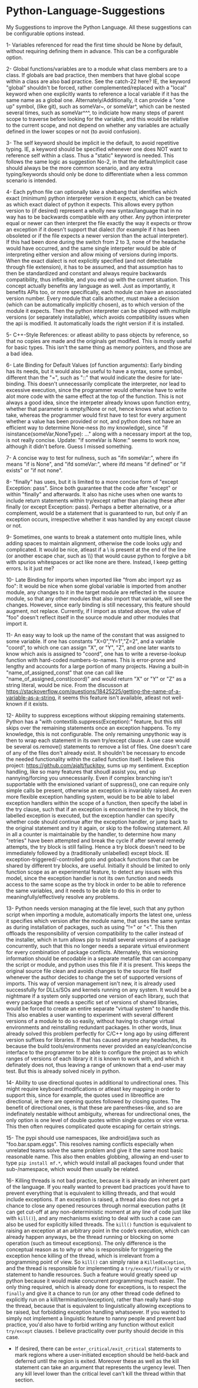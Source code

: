 # Python-Language-Suggestions
My Suggestions to improve the Python Language. All these suggestions can be configurable options instead.

1- Variables referenced for read the first time should be None by default, without requiring defining them in advance. This can be a configurable option.

2- Global functions/variables are to a module what class members are to a class. If globals are bad practice, then members that have global scope within a class are also bad practice. See the catch-22 here? IE, the keyword "global" shouldn't be forced, rather complemented/replaced with a "local" keyword when one explicitly wants to reference a local variable if it has the same name as a global one. Alternately/Additionally, it can provide a "one up" symbol, (like git), such as someVar~, or someVar^, which can be nested several times, such as someVar^^^, to indiciate how many steps of parent scope to traverse before looking for the variable, and this would be relative to the current scope, and not depend on whether any variables are actually defined in the lower scopes or not (to avoid confusion).

3- The self keyword should be implicit ie the default, to avoid repetitive typing. IE, a keyword should be specified whenever one does NOT want to reference self within a class. Thus a "static" keyword is needed. This follows the same logic as suggestion No-2, in that the default/implicit case should always be the more common scenario, and any extra typing/keywords should only be done to differentiate when a less common scenario is intended.

4- Each python file can optionally take a shebang that identifies which exact (minimum) python interpreter version it expects, which can be treated as which exact dialect of python it expects. This allows every python version to (if desired) represent a wholly new syntax/language that in no way has to be backwards compatible with any other. Any python interpreter equal or newer can then interpret the file exactly the way it expects or throw an exception if it doesn't support that dialect (for example if it has been obsoleted or if the file expects a newer version than the actual interpreter). If this had been done during the switch from 2 to 3, none of the headache would have occurred, and the same single interpeter would be able of interpreting either version and allow mixing of versions during imports. When the exact dialect is not explicitly specified (and not detectable through file extension), it has to be assumed, and that assumption has to then be standardized and constant and always require backwards compatibility, thus inflexible, and you end up with the current situation. This concept actually benefits any language as well. Just as importantly, it benefits APIs too, or more specifically, each module can have an associated version number. Every module that calls another, must make a decision (which can be automatically implicitly chosen), as to which version of the module it expects. Then the python interpreter can be shipped with multiple versions (or separately installable), which avoids compatibility issues when the api is modified. It automatically loads the right version if it is installed.

5- C++-Style References: or atleast ability to pass objects by reference, so that no copies are made and the originals get modified. This is mostly useful for basic types. This isn't the same thing as memory pointers, and those are a bad idea.

6- Late Binding for Default Values (of function arguments): Early binding has its needs, but it would also be useful to have a syntax, some symbol, different than the "=", such as "::" that would indicate the desire for late-binding. This doesn't unnecessarily complicate the interpreter, nor lead to excessive execution, since the programmer would otherwise have to write alot more code with the same effect at the top of the function. This is not always a good idea, since the interpeter already knows upon function entry, whether that parameter is empty/None or not, hence knows what action to take, whereas the programmer would first have to test for every argument whether a value has been provided or not, and python does not have an efficient way to determine None-ness (to my knowledge), since "if isinstance(someVar,NoneType): ..." along with a necessary import at the top, is not really concise. Update: "if someVar is None:" seems to work now, although it didn't before. Guess I missed something.

7- A concise way to test for nullness, such as "ifn someVar:", where ifn means "if is None", and "ifd someVar:", where ifd means "if defined" or "if exists" or "if not none".

8- "finally" has uses, but it is limited to a more concise form of "except Exception: pass". Since both guarantee that the code after "except" or within "finally" and afterwards. It also has niche uses when one wants to include return statements within try/except rather than placing these after finally (or except Exception: pass). Perhaps a better alternative, or a complement, would be a statement that is guaranteed to run, but only if an exception occurs, irrespective whether it was handled by any except clause or not.

9- Sometimes, one wants to break a statement onto multiple lines, while adding spaces to maintain alignment, otherwise the code looks ugly and complicated. It would be nice, atleast if a \ is present at the end of the line (or another escape char, such as \\\\) that would cause python to forgive a bit with spurios whitespaces or act like none are there. Instead, I keep getting errors. Is it just me?

10- Late Binding for imports when imported like "from abc import xyz as foo": It would be nice when some global variable is imported from another module, any changes to it in the target module are reflected in the source module, so that any other modules that also import that variable, will see the changes. However, since early binding is still necessary, this feature should augment, not replace. Currently, if I import as stated above, the value of "foo" doesn't reflect itself in the source module and other modules that import it.

11- An easy way to look up the name of the constant that was assigned to some variable. If one has constants "X=0","Y=1","Z=2", and a variable "coord", to which one can assign "X", or "Y", "Z", and one later wants to know which axis is assigned to "coord", one has to write a reverse-lookup function with hard-coded numbers-to-names. This is error-prone and lengthy and accounts for a large portion of many projects. Having a built-in "name_of_assigned_const" that one can call like "name_of_assigned_const(coord)" and would return "X" or "Y" or "Z" as a string literal, would be nice. From the discusson at https://stackoverflow.com/questions/18425225/getting-the-name-of-a-variable-as-a-string, it seems this feature isn't available, atleast not well-known if it exists.

12- Ability to suppress exceptions without skipping remaining statements. Python has a "with contextlib.suppress(Exception):" feature, but this still skips over the remaining statements once an exception happens. To my knowledge, this is not configurable. The only remaining unpythonic way is then to wrap each statement in its own try/except clause. A use case would be several os.remove() statements to remove a list of files. One doesn't care of any of the files don't already exist. It shouldn't be necessary to encode the needed functionality within the called function itself. I believe this project: https://github.com/ajalt/fuckitpy, sums up my sentiment. Exception handling, like so many features that shoudl assist you, end up nannying/forcing you unnecessarily. Even if complex branching isn't supportable with the envisioned variant of suppress(), one can require only simple calls be present, otherwise an exception is invariably raised.
  An even more flexible exception handling system, would be to be able to label exception handlers within the scope of a function, then specify the label in the try clause, such that if an exception is encountered in the try block, the labelled exception is executed, but the exception handler can specify whether code should continue after the exception handler, or jump back to the original statement and try it again, or skip to the following statement. All in all a counter is maintainable by the handler, to determine how many "retries" have been attempted and break the cycle if after several remedy attempts, the try block is still failing. Hence a try block doesn't need to be immediately followed by a (traditionally unlabelled) except block. IE exception-triggered/-controlled goto and goback functions that can be shared by different try blocks, are useful. Initially it should be limited to only function scope as an experimental feature, to detect any issues with this model, since the exception handler is not its own function and needs access to the same scope as the try block in order to be able to reference the same variables, and it needs to be able to do this in order to meaningfully/effectively resolve any problems.

13- Python needs version managing at the file level, such that any python script when importing a module, automatically imports the latest one, unless it specifies which version after the module name, that uses the same syntax as during installation of packages, such as using "!=" or "<". This then offloads the responsibility of version compatibility to the caller instead of the installer, which in turn allows pip to install several versions of a package concurrently, such that this no longer needs a separate virtual environment for every combination of package conflicts. Alternately, this versioning information should be encodable in a separate metafile that can accompany the script or module, and python uses this file if it is present. This keeps the original source file clean and avoids changes to the source file itself whenever the author decides to change the set of supported versions of imports. This way of version management isn't new, it is already used successfully for DLLs/SOs and kernels running on any system. It would be a nightmare if a system only supported one version of each library, such that every package that needs a specific set of versions of shared libraries, would be forced to create an entire separate "virtual system" to handle this. This also enables a user wanting to experiment with several different versions of a module to do so easily, without having to change virtual environments and reinstalling redundant packages.
  In other words, linux already solved this problem perfectly for C/C++ long ago by using different version suffixes for libraries. If that has caused anyone any headaches, its because the build tools/environments never provided an easy/clean/concise interface to the programmer to be able to configure the project as to which ranges of versions of each library it it is known to work with, and which it definately does not, thus leaving a range of unknown that a end-user may test. But this is already solved nicely in python.

14- Ability to use directional quotes in additional to undirectional ones. This might require keyboard modifications or atleast key mapping in order to support this, since for example, the quotes used in libreoffice are directional, ie there are opening quotes followed by closing quotes. The benefit of directional ones, is that these are parentheses-like, and so are indefinately nestable without ambiguity, whereas for undirectional ones, the only option is one level of double quotes within single quotes or vice versa. This then often requires complicated quote escaping for certain strings.

15- The pypi should use namespaces, like android/java such as "foo.bar.spam.eggs". This resolves naming conflicts especially when unrelated teams solve the same problem and give it the same most basic reasonable name. This also then enables globbing, allowing an end-user to type `pip install mf.*`, which would install all packages found under that sub-/namespace, which would then usually be related.

16- Killing threads is not bad practice, because it is already an inherent part of the language. If you really wanted to prevent bad practices you’d have to prevent everything that is equivalent to killing threads, and that would include exceptions. If an exception is raised, a thread also does not get a chance to close any opened resources through normal execution paths (it can get cut-off at any non-deterministic moment at any line of code just like with `kill()`), and any mechanisms existing to deal with such a case can also be used for explicitly killed threads. The `kill()` function is equivalent to raising an exception at an arbitrary point in the code’s execution, which can already happen anyways, be the thread running or blocking on some operation (such as timeout exceptions). The only difference is the conceptual reason as to why or who is responsible for triggering the exception hence killing of the thread, which is irrelevant from a programming point of view. So `kill()` can simply raise a `KilledException`, and the thread is responsible for implementing a `try/except/finally` or `with` statement to handle resources. Such a feature would greatly speed up python because it would make concurrent programming much easier. The only thing required, which is already done for exceptions, is to respect the `finally` and give it a chance to run (or any other thread code defined to explicitly run on a kill/termination/exception), rather than really hard-stop the thread, because that is equivalent to linguistically allowing exceptions to be raised, but forbidding exception handling whatsoever. If you wanted to simply not implement a linguistic feature to nanny people and prevent bad practice, you'd also have to forbid writing any function without exlicit `try/except` clauses. I believe practicality over purity should decide in this case.
  * If desired, there can be `enter_critical/exit_critical` statements to mark regions where a user-initiated exception should be held-back and deferred until the region is exited. Moreover these as well as the kill statement can take an argument that represents the urgency level. Then any kill level lower than the critical level can't kill the thread within that section.
